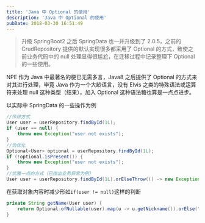 ```yaml
---
title: 'Java 中 Optional 的使用'
description: 'Java 中 Optional 的使用'
pubDate: 2018-03-30 16:51:49
---
```


> 升级 SpringBoot2 之后 SpringData 也一并升级到了 2.0.5，之前的 CrudRepository 提供的默认实现很多都采用了 Optional 的方式，致使之前业务代码中的 null 处理显得很尴尬，在迁移过程中记录整理下 Optional 的一些使用。

NPE 作为 Java 中最著名的梗已无需多言，Java8 之后提供了 Optional 的方式来对其进行处理，毕竟 Java 作为一个大龄语言，没有 Elvis 之类的特殊语法或运算符来处理 null 这种类型（结果），加入 Optional 这种语法糖也算是一点点进步。

以实际中 SpringData 的一些操作为例

```java
//传统方式
User user = userRepository.findById(1L);
if (user == null) {
    throw new Exception("user not exists");
}
//伪优化
Optional<User> optional = userRepository.findById(1L);
if (!optional.isPresent()) {
    throw new Exception("user not exists");
}
//优雅一点的方式（已抛出业务异常为例）
User user = userRepository.findById(1L).orElseThrow(() -> new Exception("User not exists"));
```

在获取对象内容时减少形如`if(user != null)`这样的判断

```java
private String getName(User user) {
    return Optional.ofNullable(user).map(u -> u.getNickname()).orElse("默认昵称");
}
```
